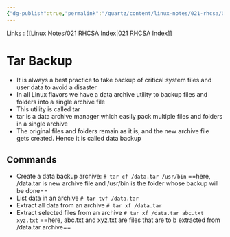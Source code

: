 ```yaml
---
{"dg-publish":true,"permalink":"/quartz/content/linux-notes/021-rhcsa/021-2-f-ile-management/021-2-8-data-backup-and-archiving-using-tar/","noteIcon":"","created":"2023-10-14T22:10:59.576+05:30","updated":"2023-10-13T17:06:53.670+05:30"}
---
```


Links : [[Linux Notes/021 RHCSA Index\|021 RHCSA Index]]

# Tar Backup

- It is always a best practice to take backup of critical system files and user data to avoid a disaster
- In all Linux flavors we have a data archive utility to backup files and folders into a single archive file
- This utility is called tar
- tar is a data archive manager which easily pack multiple files and folders in a single archive 
- The original files and folders remain as it is, and the new archive file gets created. Hence it is called data backup

## Commands

- Create a data backup archive:
	`# tar cf /data.tar /usr/bin`
	==here, /data.tar is new archive file and /usr/bin is the folder whose backup will be done==
- List data in an archive 
	`# tar tvf /data.tar`
- Extract all data from an archive
	`# tar xf /data.tar`
- Extract selected files from an archive
	`# tar xf /data.tar abc.txt xyz.txt`
	==here, abc.txt and xyz.txt are files that are to b extracted from /data.tar archive==